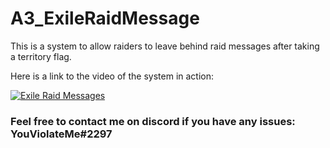 # A3_ExileRaidMessage
This is a system to allow raiders to leave behind raid messages after taking a territory flag.

Here is a link to the video of the system in action:

[![Exile Raid Messages](https://img.youtube.com/vi/4BhhLob8ZRs/0.jpg)](https://www.youtube.com/watch?v=4BhhLob8ZRs?t=165 "ARMA 3 | Raid Notes WIP")

### Feel free to contact me on discord if you have any issues: YouViolateMe#2297